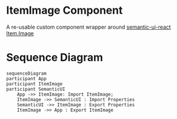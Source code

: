 # ItemImage Component

A re-usable custom component wrapper around [semantic-ui-react Item.Image](https://react.semantic-ui.com/views/item)

# Sequence Diagram

```mermaid
sequenceDiagram
participant App
participant ItemImage
participant SemanticUI
    App ->> ItemImage: Import ItemImage;
    ItemImage ->> SemanticUI : Import Properties
    SemanticUI ->> ItemImage : Export Properties
    ItemImage ->> App : Export ItemImage
```
